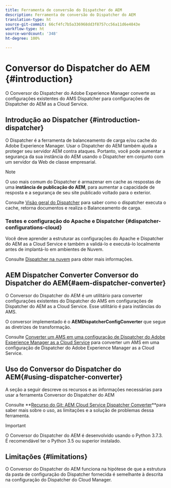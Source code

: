 ```yaml
---
title: Ferramenta de conversão do Dispatcher do AEM
description: Ferramenta de conversão do Dispatcher do AEM
translation-type: ht
source-git-commit: 66cf4fc7b5a336968dd3f8757cc56a11d6e4843e
workflow-type: ht
source-wordcount: '348'
ht-degree: 100%

---
```



# Conversor do Dispatcher do AEM {#introduction}

O Conversor do Dispatcher do Adobe Experience Manager converte as configurações existentes do AMS Dispatcher para configurações de Dispatcher do AEM as a Cloud Service.

## Introdução ao Dispatcher {#introduction-dispatcher}

O Dispatcher é a ferramenta de balanceamento de carga e/ou cache do Adobe Experience Manager. Usar o Dispatcher do AEM também ajuda a proteger seu servidor AEM contra ataques. Portanto, você pode aumentar a segurança da sua instância do AEM usando o Dispatcher em conjunto com um servidor da Web de classe empresarial.

>[!NOTE]
>O uso mais comum do Dispatcher é armazenar em cache as respostas de uma **instância de publicação do AEM**, para aumentar a capacidade de resposta e a segurança de seu site publicado voltado para o exterior.

Consulte [Visão geral do Dispatcher](https://docs.adobe.com/content/help/pt-BR/experience-manager-dispatcher/using/dispatcher.translate.html) para saber como o dispatcher executa o cache, retorna documentos e realiza o Balanceamento de carga.

### Testes e configuração do Apache e Dispatcher {#dispatcher-configurations-cloud}

Você deve aprender a estruturar as configurações do Apache e Dispatcher do AEM as a Cloud Service e também a validá-lo e executá-lo localmente antes de implantá-lo em ambientes de Nuvem.

Consulte [Dispatcher na nuvem](https://docs.adobe.com/content/help/pt-BR/experience-manager-cloud-service/implementing/content-delivery/disp-overview.html) para obter mais informações.

## AEM Dispatcher Converter Conversor do Dispatcher do AEM{#aem-dispatcher-converter}

O Conversor do Dispatcher do AEM é um utilitário para converter configurações existentes do Dispatcher do AMS em configurações de Dispatcher do AEM as a Cloud Service. Esse utilitário é para instâncias do AMS.

O conversor implementado é o **AEMDispatcherConfigConverter** que segue as diretrizes de transformação.

Consulte [Converter um AMS em uma configuração de Dispatcher do Adobe Experience Manager as a Cloud Service](https://docs.adobe.com/content/help/pt-BR/experience-manager-cloud-service/implementing/content-delivery/disp-overview.html#how-to-convert-an-ams-to-an-aem-as-a-cloud-service-dispatcher-configuration) para converter um AMS em uma configuração de Dispatcher do Adobe Experience Manager as a Cloud Service.

## Uso do Conversor do Dispatcher do AEM{#using-dispatcher-converter}

A seção a seguir descreve os recursos e as informações necessárias para usar a ferramenta Conversor do Dispatcher do AEM

Consulte **[Recurso do Git: AEM Cloud Service Dispatcher Converter](https://github.com/adobe/aem-cloud-service-dispatcher-converter)**para saber mais sobre o uso, as limitações e a solução de problemas dessa ferramenta.

>[!IMPORTANT]
>O Conversor do Dispatcher do AEM é desenvolvido usando o Python 3.7.3. É recomendável ter o Python 3.5 ou superior instalado.

## Limitações           {#limitations}

O Conversor do Dispatcher do AEM funciona na hipótese de que a estrutura da pasta de configuração do Dispatcher fornecida é semelhante à descrita na configuração do Dispatcher do Cloud Manager.


